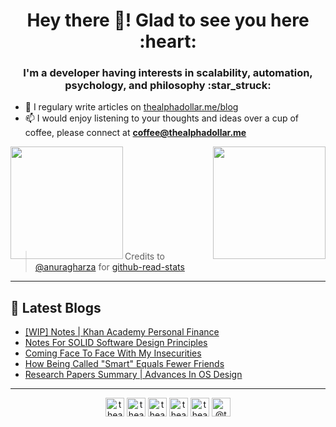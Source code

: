 <h1 align="center">Hey there 👋! Glad to see you here :heart:</h1>
<h3 align="center">I'm a developer having interests in scalability, automation, psychology, and philosophy :star_struck:</h3>

- 📝 I regulary write articles on [thealphadollar.me/blog](https://thealphadollar.me/blog)
- 📫 I would enjoy listening to your thoughts and ideas over a cup of coffee, please connect at **coffee@thealphadollar.me**


<img align="left" height=180em src="https://github-readme-stats.vercel.app/api/top-langs/?username=thealphadollar&theme=vue&hide=css,tcl,html"></img>
<img align="right" height=180em src="https://github-readme-stats.vercel.app/api?username=thealphadollar&count_private=true&show_icons=true&theme=vue&include_all_commits=true"></img>

<br/><br/><br/><br/><br/><br/><br/><br/><br/>
> Credits to [@anuragharza](https://github.com/anuraghazra) for [github-read-stats](https://github.com/anuraghazra/github-readme-stats)
<hr>

## 📝 Latest Blogs

<!-- BLOG-POST-LIST:START -->
- [[WIP] Notes | Khan Academy Personal Finance](https://thealphadollar.me/learning/2021/01/14/personal-finance-notes.html)
- [Notes For SOLID Software Design Principles](https://thealphadollar.me/learning/2021/01/07/notes-solid-principles.html)
- [Coming Face To Face With My Insecurities](https://thealphadollar.me/thoughts/2020/12/12/facing-my-insecurities.html)
- [How Being Called "Smart" Equals Fewer Friends](https://thealphadollar.me/thoughts/2020/11/01/smart-people-less-sociable.html)
- [Research Papers Summary | Advances In OS Design](https://thealphadollar.me/readings/2020/10/13/advos-research-paper-summary-submission.html)
<!-- BLOG-POST-LIST:END -->

<hr>
<p align="center">
<a href="https://twitter.com/thealphadollar_" target="blank"><img align="center" src="https://cdn.jsdelivr.net/npm/simple-icons@3.0.1/icons/twitter.svg" alt="thealphadollar_" height="30" width="30" /></a>
<a href="https://linkedin.com/in/thealphadollar" target="blank"><img align="center" src="https://cdn.jsdelivr.net/npm/simple-icons@3.0.1/icons/linkedin.svg" alt="thealphadollar" height="30" width="30" /></a>
<a href="https://stackoverflow.com/users/9044142" target="blank"><img align="center" src="https://cdn.jsdelivr.net/npm/simple-icons@3.0.1/icons/stackoverflow.svg" alt="thealphadollar" height="30" width="30" /></a>
<a href="https://fb.com/thealphadollar" target="blank"><img align="center" src="https://cdn.jsdelivr.net/npm/simple-icons@3.0.1/icons/facebook.svg" alt="thealphadollar" height="30" width="30" /></a>
<a href="https://instagram.com/thealphadollar" target="blank"><img align="center" src="https://cdn.jsdelivr.net/npm/simple-icons@3.0.1/icons/instagram.svg" alt="thealphadollar" height="30" width="30" /></a>
<a href="https://medium.com/@thealphadollar" target="blank"><img align="center" src="https://cdn.jsdelivr.net/npm/simple-icons@3.0.1/icons/medium.svg" alt="@thealphadollar" height="30" width="30" /></a>
</p>
